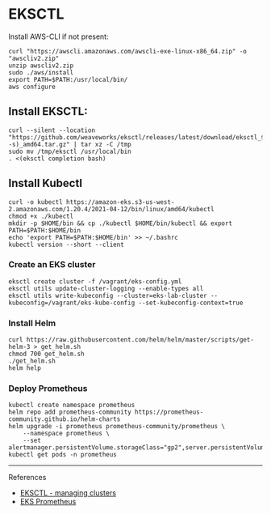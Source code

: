 # EKSCTL


Install AWS-CLI if not present:  
```shell
curl "https://awscli.amazonaws.com/awscli-exe-linux-x86_64.zip" -o "awscliv2.zip"
unzip awscliv2.zip
sudo ./aws/install
export PATH=$PATH:/usr/local/bin/
aws configure
```

## Install EKSCTL:  
```shell
curl --silent --location "https://github.com/weaveworks/eksctl/releases/latest/download/eksctl_$(uname -s)_amd64.tar.gz" | tar xz -C /tmp
sudo mv /tmp/eksctl /usr/local/bin
. <(eksctl completion bash)
```

## Install Kubectl

```
curl -o kubectl https://amazon-eks.s3-us-west-2.amazonaws.com/1.20.4/2021-04-12/bin/linux/amd64/kubectl
chmod +x ./kubectl
mkdir -p $HOME/bin && cp ./kubectl $HOME/bin/kubectl && export PATH=$PATH:$HOME/bin
echo 'export PATH=$PATH:$HOME/bin' >> ~/.bashrc
kubectl version --short --client
```

### Create an EKS cluster

```shell
eksctl create cluster -f /vagrant/eks-config.yml
eksctl utils update-cluster-logging --enable-types all
eksctl utils write-kubeconfig --cluster=eks-lab-cluster --kubeconfig=/vagrant/eks-kube-config --set-kubeconfig-context=true
```

### Install Helm

```
curl https://raw.githubusercontent.com/helm/helm/master/scripts/get-helm-3 > get_helm.sh
chmod 700 get_helm.sh
./get_helm.sh
helm help
```

### Deploy Prometheus

```
kubectl create namespace prometheus
helm repo add prometheus-community https://prometheus-community.github.io/helm-charts
helm upgrade -i prometheus prometheus-community/prometheus \
    --namespace prometheus \
    --set alertmanager.persistentVolume.storageClass="gp2",server.persistentVolume.storageClass="gp2"
kubectl get pods -n prometheus
```

-----
References

- [EKSCTL - managing clusters](https://https://eksctl.io/usage/creating-and-managing-clusters/)
- [EKS Prometheus](https://docs.aws.amazon.com/eks/latest/userguide/prometheus.html)
